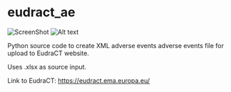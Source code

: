 # eudract_ae

![ScreenShot](https://eudract.ema.europa.eu/images/eudractlefthead.png)
![Alt text](/kevinjacksonm/eudract_ae/eudractlefthead.png?raw=true "Optional Title")


Python source code to create XML adverse events adverse events file for upload to EudraCT website.

Uses .xlsx as source input.

Link to EudraCT: https://eudract.ema.europa.eu/
